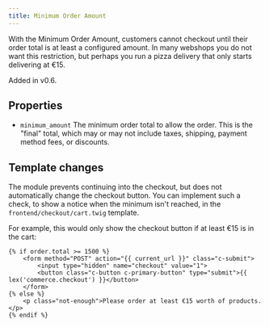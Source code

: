 ```yaml
---
title: Minimum Order Amount
---
```


With the Minimum Order Amount, customers cannot checkout until their order total is at least a configured amount. In many webshops you do not want this restriction, but perhaps you run a pizza delivery that only starts delivering at €15. 

Added in v0.6.

## Properties

- `minimum_amount` The minimum order total to allow the order. This is the "final" total, which may or may not include taxes, shipping, payment method fees, or discounts. 

## Template changes

The module prevents continuing into the checkout, but does not automatically change the checkout button. You can implement such a check, to show a notice when the minimum isn't reached, in the `frontend/checkout/cart.twig` template. 

For example, this would only show the checkout button if at least €15 is in the cart:

```
{% if order.total >= 1500 %}
    <form method="POST" action="{{ current_url }}" class="c-submit">
        <input type="hidden" name="checkout" value="1">
        <button class="c-button c-primary-button" type="submit">{{ lex('commerce.checkout') }}</button>
    </form>
{% else %}
    <p class="not-enough">Please order at least €15 worth of products.</p>
{% endif %}
```
